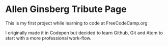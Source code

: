 # Allen Ginsberg Tribute Page

This is my first project while learning to code at FreeCodeCamp.org

I originally made it in Codepen but decided to learn Github, Git and Atom to start with a more professional work-flow.
